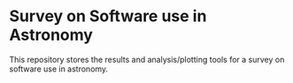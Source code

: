# Survey on Software use in Astronomy

This repository stores the results and analysis/plotting tools for a survey on software use in astronomy.
